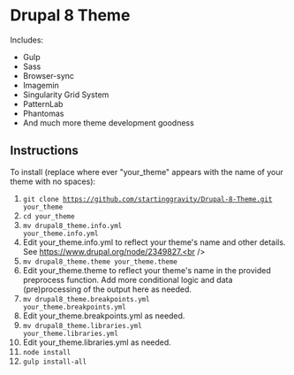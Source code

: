 # Drupal 8 Theme

Includes:
* Gulp
* Sass
* Browser-sync
* Imagemin
* Singularity Grid System
* PatternLab
* Phantomas
* And much more theme development goodness

## Instructions
To install (replace where ever "your_theme" appears with the name of your theme with no spaces):<br />
1. <code>git clone https://github.com/startinggravity/Drupal-8-Theme.git your_theme</code><br />
2. <code>cd your_theme</code><br />
3. <code>mv drupal8_theme.info.yml your_theme.info.yml</code><br />
4. Edit your_theme.info.yml to reflect your theme's name and other details. See https://www.drupal.org/node/2349827.<br />
5. <code>mv drupal8_theme.theme your_theme.theme</code><br />
6. Edit your_theme.theme to reflect your theme's name in the provided preprocess function. Add more conditional logic
and data (pre)processing of the output here as needed.<br />
7. <code>mv drupal8_theme.breakpoints.yml your_theme.breakpoints.yml</code><br />
8. Edit your_theme.breakpoints.yml as needed.<br />
9. <code>mv drupal8_theme.libraries.yml your_theme.libraries.yml</code><br />
10. Edit your_theme.libraries.yml as needed.<br />
11. <code>node install</code><br />
12. <code>gulp install-all</code><br />
